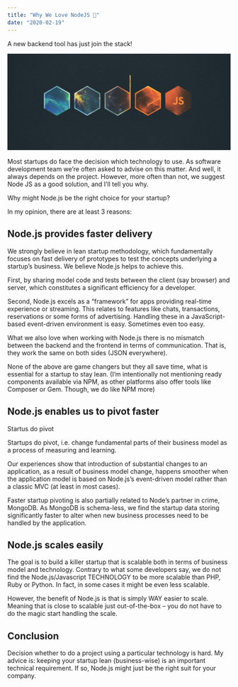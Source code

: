 ```yaml
---
title: "Why We Love NodeJS 💙"
date: "2020-02-19"
---
```


A new backend tool has just join the stack!

![nodejs](nodejs.jpg)

Most startups do face the decision which technology to use. As software development team we’re often asked to advise on this matter. And well, it always depends on the project. However, more often than not, we suggest Node JS as a good solution, and I’ll tell you why.

Why might Node.js be the right choice for your startup?

In my opinion, there are at least 3 reasons:

## Node.js provides faster delivery

We strongly believe in lean startup methodology, which fundamentally focuses on fast delivery of prototypes to test the concepts underlying a startup’s business. We believe Node.js helps to achieve this.

First, by sharing model code and tests between the client (say browser) and server, which constitutes a significant efficiency for a developer.

Second, Node.js excels as a “framework” for apps providing real-time experience or streaming. This relates to features like chats, transactions, reservations or some forms of advertising. Handling these in a JavaScript-based event-driven environment is easy. Sometimes even too easy.

What we also love when working with Node.js there is no mismatch between the backend and the frontend in terms of communication. That is, they work the same on both sides (JSON everywhere).

None of the above are game changers but they all save time, what is essential for a startup to stay lean. (I’m intentionally not mentioning ready components available via NPM, as other platforms also offer tools like Composer or Gem. Though, we do like NPM more)

## Node.js enables us to pivot faster

Startus do pivot

Startups do pivot, i.e. change fundamental parts of their business model as a process of measuring and learning.

Our experiences show that introduction of substantial changes to an application, as a result of business model change, happens smoother when the application model is based on Node.js’s event-driven model rather than a classic MVC (at least in most cases).

Faster startup pivoting is also partially related to Node’s partner in crime, MongoDB. As MongoDB is schema-less, we find the startup data storing significantly faster to alter when new business processes need to be handled by the application.

## Node.js scales easily

The goal is to build a killer startup that is scalable both in terms of business model and technology. Contrary to what some developers say, we do not find the Node.js/Javascript TECHNOLOGY to be more scalable than PHP, Ruby or Python. In fact, in some cases it might be even less scalable.

However, the benefit of Node.js is that is simply WAY easier to scale. Meaning that is close to scalable just out-of-the-box – you do not have to do the magic start handling the scale.

## Conclusion

Decision whether to do a project using a particular technology is hard. My advice is: keeping your startup lean (business-wise) is an important technical requirement. If so, Node.js might just be the right suit for your company.
